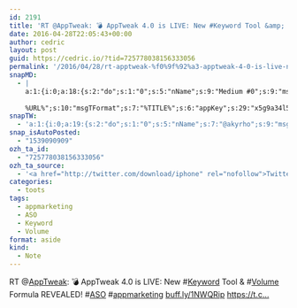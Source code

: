 ```yaml
---
id: 2191
title: 'RT @AppTweak: 💣 AppTweak 4.0 is LIVE: New #Keyword Tool &amp; #Volume Formula REVEALED! #ASO  #appmarketing buff.ly/1NWQRip https://t.c…'
date: 2016-04-28T22:05:43+00:00
author: cedric
layout: post
guid: https://cedric.io/?tid=725778038156333056
permalink: '/2016/04/28/rt-apptweak-%f0%9f%92%a3-apptweak-4-0-is-live-new-keyword-tool-volume-formula-revealed-aso-appmarketing-buff-ly-1nwqrip-https-t-c/'
snapMD:
  - |
    a:1:{i:0;a:18:{s:2:"do";s:1:"0";s:5:"nName";s:9:"Medium #0";s:9:"msgFormat";s:19:"%FULLTEXT%
    
    %URL%";s:10:"msgTFormat";s:7:"%TITLE%";s:6:"appKey";s:29:"x5g9a34l5z294i5y2q284e4g54454";s:6:"appSec";s:85:"d3h0a44e4s2b4i5u2r234m5f5b4v2l5q2a444h574347464a454x2w20374447494c484b4w2c464f5u2d4z2";s:8:"inclTags";s:1:"1";s:7:"fltrsOn";i:0;s:5:"fltrs";a:0:{}s:7:"proxyOn";i:0;s:7:"useSURL";i:0;s:1:"v";i:350;s:4:"publ";s:1:"0";s:11:"accessToken";s:65:"2353413aa5437433e5648ccf74a16119308317c52d1a24d8ed99f26add037528a";s:12:"appAppUserID";s:65:"104b21fd8da79171a6e7bf800d03b4b761204f242935e05d2d86850a6b1635f77";s:14:"appAppUserName";s:26:"Cédric Bousmanne (akyrho)";s:13:"appAppUserURL";s:26:"https://medium.com/@akyrho";s:7:"pubList";a:0:{}}}
snapTW:
  - 'a:1:{i:0;a:19:{s:2:"do";s:1:"0";s:5:"nName";s:7:"@akyrho";s:9:"msgFormat";s:26:"%TITLE%. %EXCERPT% - %URL%";s:6:"appKey";s:55:"x5g9a8325v2y475r3c4m48584n53446p423r3r5u3e356j5j3k4r2p3";s:6:"appSec";s:105:"d3h0a94o46415u594v3q5l5n5l4r4x474x4j484o473u4i5w2m4k494z2k344n306n5r3l5v2s554p4n3p3k45495c3z4v4d3m3u5w525";s:7:"fltrsOn";i:0;s:5:"fltrs";a:0:{}s:7:"proxyOn";i:0;s:7:"useSURL";i:0;s:1:"v";i:350;s:5:"twURL";s:25:"http://twitter.com/akyrho";s:11:"accessToken";s:50:"6678782-Eyg60SCeh7762DEIsYtTPD5GVeOuSN8ATMdF2Lpppe";s:14:"accessTokenSec";s:45:"PgGDCbcYLJnR5esZjY9ID72A33mUNCYnQwaQTBsojSJNa";s:5:"tw140";i:0;s:10:"riComments";s:1:"1";s:11:"riCommentsM";s:1:"1";s:12:"riCommentsAA";s:1:"1";s:8:"attchImg";s:1:"1";s:9:"wpImgSize";s:4:"full";}}'
snap_isAutoPosted:
  - "1539090909"
ozh_ta_id:
  - "725778038156333056"
ozh_ta_source:
  - '<a href="http://twitter.com/download/iphone" rel="nofollow">Twitter for iPhone</a>'
categories:
  - toots
tags:
  - appmarketing
  - ASO
  - Keyword
  - Volume
format: aside
kind:
  - Note
---
```

RT <span class="username username_linked">@<a href="https://twitter.com/AppTweak" title="AppTweak">AppTweak</a></span>: 💣 AppTweak 4.0 is LIVE: New <span class="hashtag hashtag_local">#<a href="https://cedric.io/tag/keyword/">Keyword</a> Tool & <span class="hashtag hashtag_local">#<a href="https://cedric.io/tag/volume/">Volume</a> Formula REVEALED! <span class="hashtag hashtag_local">#<a href="https://cedric.io/tag/aso/">ASO</a> <span class="hashtag hashtag_local">#<a href="https://cedric.io/tag/appmarketing/">appmarketing</a> <a href="http://buff.ly/1NWQRip" title="http://buff.ly/1NWQRip" class="link link_untco">buff.ly/1NWQRip</a> https://t.c…</p>